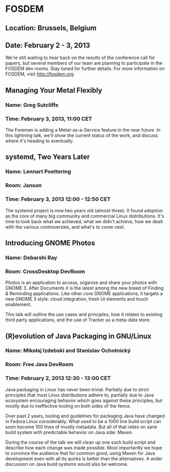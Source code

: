 # FOSDEM
## Location: Brussels, Belgium
## Date: February 2 - 3, 2013

We're still waiting to hear back on the results of the conference call for papers, but several members of our team are planning to participate in the FOSDEM dev rooms. Stay tuned for further details. For more information on FOSDEM, visit http://fosdem.org


## Managing Your Metal Flexibly
### Name: Greg Sutcliffe
### Time: February 3, 2013, 11:00 CET

The Foreman is adding a Metal-as-a-Service feature in the near future. In this lightning talk, we'll show the current status of the work, and discuss where it's heading to eventually.


## systemd, Two Years Later
### Name: Lennart Poettering
### Room: Janson
### Time: February 3, 2013 12:00 - 12:50 CET

The systemd project is now two years old (almost three). It found adoption as 
the core of many big community and commercial Linux distributions. It's time 
to look back what we achieved, what we didn't achieve, how we dealt with the 
various controversies, and what's to come next.


## Introducing GNOME Photos
### Name: Debarshi Ray
### Room: CrossDesktop DevRoom

Photos is an application to access, organize and share your photos with 
GNOME 3. After Documents it is the latest among the new breed of Finding &
Reminding applications. Like other core GNOME applications, it targets a new
GNOME 3 style: cloud integration, fresh UI elements and touch enablement.

This talk will outline the use cases and principles, how it relates to existing
third party applications, and the use of Tracker as a meta-data store.

## (R)evolution of Java Packaging in GNU/Linux
### Name: Mikołaj Izdebski and Stanislav Ochotnický
### Room: Free Java DevRoom
### Time: February 2, 2013 12:30 - 13:00 CET

Java packaging in Linux has never been trivial. Partially due to strict
principles that most Linux distributions adhere to, partially due to Java
ecosystem encouraging behavior which goes against these principles, but mostly
due to ineffective tooling on both sides of the fence.

Over past 2 years, tooling and guidelines for packaging Java have changed in
Fedora Linux considerably. What used to be a 1000 line build script can soon
become 100 lines of mostly metadata. But all of that relies on sane build system
with predictable behavior on Java side: Maven.

During the course of the talk we will clean up one such build script and describe
how each change was made possible. Most importantly we hope to convince the
audience that for common good, using Maven for Java development even with all
its quirks is better than the alternatives. A wider discussion on Java
build systems would also be welcome.

